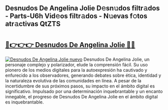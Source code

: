 ## Desnudos De Angelina Jolie D𝚎sn𝚞dos filtr𝚊dos - Parts-U6h Vid𝚎os filtr𝚊dos - N𝚞evas f𝚘tos atr𝚊ctivas QtZTS

# <h2><a href="http://mb0ef0.tromn.icu/?c=Desnudos+De+Angelina+Jolie">🔗👉👉👉 Desnudos De Angelina Jolie 🔗🔗</a></h2>

[![Desnudos De Angelina Jolie nuevo](https://i.imgur.com/pEAQMta.gif)](http://mb0ef0.tromn.icu/?c=Desnudos+De+Angelina+Jolie)
Desnudos De Angelina Jolie, un personaje complejo y polarizador, elude la comprensión fácil. Su uso pionero de los medios digitales para la autoexpresión ha cautivado y enfurecido a los observadores, generando debates sobre ética, identidad y la naturaleza evolutiva de las comunidades en línea. A pesar de la incertidumbre de sus próximos pasos, su impacto en el ámbito digital es significativo. Impulsado por una determinación inquebrantable y un encanto innegable, el progreso de Desnudos De Angelina Jolie en el ámbito digital es inquebrantable.
